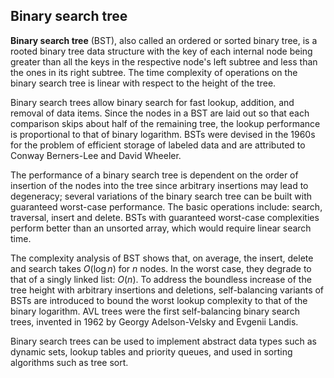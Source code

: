 ## Binary search tree

**Binary search tree** (BST), also called an ordered or sorted binary tree,
is a rooted binary tree data structure with the key of each internal node being
greater than all the keys in the respective node's left subtree and less than
the ones in its right subtree. The time complexity of operations on the
binary search tree is linear with respect to the height of the tree.

Binary search trees allow binary search for fast lookup, addition, and removal
of data items. Since the nodes in a BST are laid out so that each comparison skips
about half of the remaining tree, the lookup performance is proportional to that of
binary logarithm. BSTs were devised in the 1960s for the problem of efficient storage
of labeled data and are attributed to Conway Berners-Lee and David Wheeler.

The performance of a binary search tree is dependent on the order of insertion
of the nodes into the tree since arbitrary insertions may lead to degeneracy;
several variations of the binary search tree can be built with guaranteed
worst-case performance. The basic operations include: search, traversal, insert and delete.
BSTs with guaranteed worst-case complexities perform better than an unsorted array,
which would require linear search time.

The complexity analysis of BST shows that, on average, the insert, delete and search
takes $O(\log n)$ for $n$ nodes. In the worst case, they degrade to that of a
singly linked list: $O(n)$. To address the boundless increase of the tree height
with arbitrary insertions and deletions, self-balancing variants of BSTs are introduced
to bound the worst lookup complexity to that of the binary logarithm.
AVL trees were the first self-balancing binary search trees, invented in 1962 by
Georgy Adelson-Velsky and Evgenii Landis.

Binary search trees can be used to implement abstract data types such as dynamic sets,
lookup tables and priority queues, and used in sorting algorithms such as tree sort.
